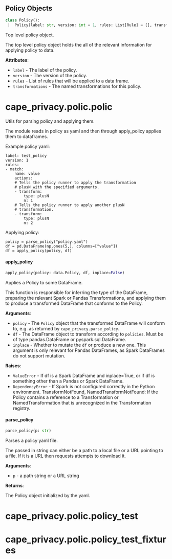 <a name=".cape_privacy.polic.data.Policy"></a>
## Policy Objects

```python
class Policy():
 |  Policy(label: str, version: int = 1, rules: List[Rule] = [], transformations: List[NamedTransform] = [])
```

Top level policy object.

The top level policy object holds the all of the relevant information
for applying policy to data.

**Attributes**:

- `label` - The label of the policy.
- `version` - The version of the policy.
- `rules` - List of rules that will be applied to a data frame.
- `transformations` - The named transformations for this policy.

<a name=".cape_privacy.polic.polic"></a>
# cape\_privacy.polic.polic

Utils for parsing policy and applying them.

The module reads in policy as yaml and then through apply_policy
applies them to dataframes.

Example policy yaml:

    label: test_policy
    version: 1
    rules:
    - match:
        name: value
        actions:
        # Tells the policy runner to apply the transformation
        # plusN with the specified arguments.
        - transform:
            type: plusN
            n: 1
        # Tells the policy runner to apply another plusN
        # transformation.
        - transform:
            type: plusN
            n: 2

Applying policy:

    policy = parse_policy("policy.yaml")
    df = pd.DataFrame(np.ones(5,), columns=["value"])
    df = apply_policy(policy, df)

<a name=".cape_privacy.polic.polic.apply_policy"></a>
#### apply\_policy

```python
apply_policy(policy: data.Policy, df, inplace=False)
```

Applies a Policy to some DataFrame.

This function is responsible for inferring the type of the DataFrame, preparing the
relevant Spark or Pandas Transformations, and applying them to produce a transformed
DataFrame that conforms to the Policy.

**Arguments**:

- `policy` - The `Policy` object that the transformed DataFrame will conform to, e.g.
  as returned by `cape_privacy.parse_policy`.
- `df` - The DataFrame object to transform according to `policies`. Must be of type
  pandas.DataFrame or pyspark.sql.DataFrame.
- `inplace` - Whether to mutate the `df` or produce a new one. This argument is only
  relevant for Pandas DataFrames, as Spark DataFrames do not support mutation.
  

**Raises**:

- `ValueError` - If df is a Spark DataFrame and inplace=True, or if df is something
  other than a Pandas or Spark DataFrame.
- `DependencyError` - If Spark is not configured correctly in the Python environment.
  TransformNotFound, NamedTransformNotFound: If the Policy contains a reference to
  a Transformation or NamedTransformation that is unrecognized in the
  Transformation registry.

<a name=".cape_privacy.polic.polic.parse_policy"></a>
#### parse\_policy

```python
parse_policy(p: str)
```

Parses a policy yaml file.

The passed in string can either be a path to a local file or
a URL pointing to a file. If it is a URL then requests attempts to download it.

**Arguments**:

- `p` - a path string or a URL string
  

**Returns**:

  The Policy object initialized by the yaml.

<a name=".cape_privacy.polic.policy_test"></a>
# cape\_privacy.polic.policy\_test

<a name=".cape_privacy.polic.policy_test_fixtures"></a>
# cape\_privacy.polic.policy\_test\_fixtures

